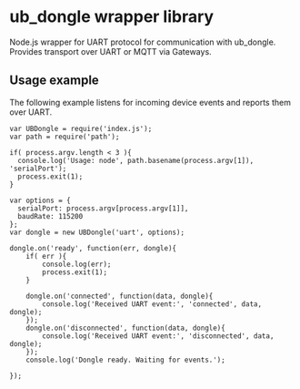 # ub\_dongle wrapper library

Node.js wrapper for UART protocol for communication with ub\_dongle.
Provides transport over UART or MQTT via Gateways.


## Usage example

The following example listens for incoming device events and reports them over UART.


```
var UBDongle = require('index.js');
var path = require('path');

if( process.argv.length < 3 ){
  console.log('Usage: node', path.basename(process.argv[1]), 'serialPort');
  process.exit(1);
}

var options = {
  serialPort: process.argv[process.argv[1]],
  baudRate: 115200
};
var dongle = new UBDongle('uart', options);

dongle.on('ready', function(err, dongle){
    if( err ){
        console.log(err);
        process.exit(1);
    }

    dongle.on('connected', function(data, dongle){
        console.log('Received UART event:', 'connected', data, dongle);
    });
    dongle.on('disconnected', function(data, dongle){
        console.log('Received UART event:', 'disconnected', data, dongle);
    });
    console.log('Dongle ready. Waiting for events.');

}); 

```
